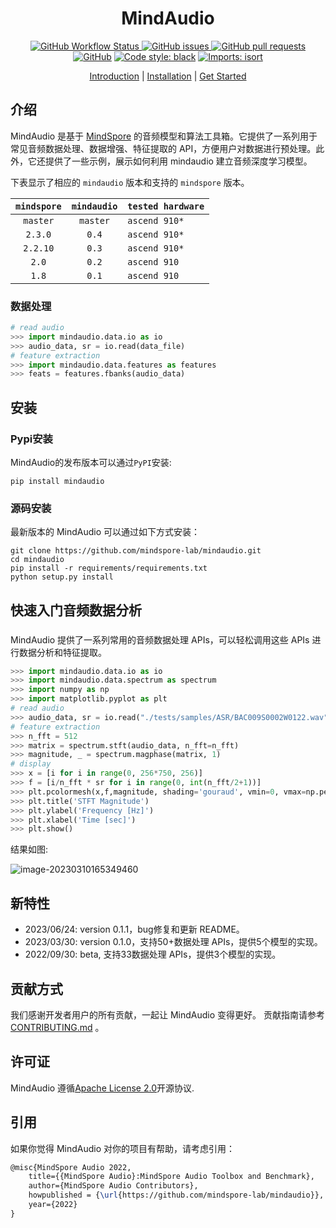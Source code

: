 <div align="center">


# MindAudio

[![GitHub Workflow Status](https://img.shields.io/github/actions/workflow/status/mindspore-lab/mindaudio/ut_test.yaml)
![GitHub issues](https://img.shields.io/github/issues/mindspore-lab/mindaudio)
![GitHub pull requests](https://img.shields.io/github/issues-pr/mindspore-lab/mindaudio)
![GitHub](https://img.shields.io/github/license/mindspore-lab/mindaudio)](<img alt="GitHub" src="https://img.shields.io/github/license/mindspore-lab/mindaudio">)
[![Code style: black](https://img.shields.io/badge/code%20style-black-000000.svg)](https://github.com/psf/black)
[![Imports: isort](https://img.shields.io/badge/%20imports-isort-%231674b1?style=flat&labelColor=ef8336)](https://pycqa.github.io/isort/)

[Introduction](#introduction) |
[Installation](#installation) |
[Get Started](#get-started)

</div>

## 介绍
MindAudio 是基于 [MindSpore](https://www.mindspore.cn/) 的音频模型和算法工具箱。它提供了一系列用于常见音频数据处理、数据增强、特征提取的 API，方便用户对数据进行预处理。此外，它还提供了一些示例，展示如何利用 mindaudio 建立音频深度学习模型。

下表显示了相应的 `mindaudio` 版本和支持的 `mindspore` 版本。

| `mindspore` | `mindaudio` | `tested hardware`|
| :--:| :--:| :-- |
| `master`  | `master`| `ascend 910*`| 
| `2.3.0`   | `0.4`  |  `ascend 910*`|
| `2.2.10`  | `0.3` |  `ascend 910*`|
| `2.0`     | `0.2` | `ascend 910`|
| `1.8`     | `0.1`  |`ascend 910`|

### 数据处理


```python
# read audio
>>> import mindaudio.data.io as io
>>> audio_data, sr = io.read(data_file)
# feature extraction
>>> import mindaudio.data.features as features
>>> feats = features.fbanks(audio_data)
```

## 安装

### Pypi安装

MindAudio的发布版本可以通过`PyPI`安装:

```shell
pip install mindaudio
```

### 源码安装
最新版本的 MindAudio 可以通过如下方式安装：

```shell
git clone https://github.com/mindspore-lab/mindaudio.git
cd mindaudio
pip install -r requirements/requirements.txt
python setup.py install
```

## 快速入门音频数据分析

###

MindAudio 提供了一系列常用的音频数据处理 APIs，可以轻松调用这些 APIs 进行数据分析和特征提取。

```python
>>> import mindaudio.data.io as io
>>> import mindaudio.data.spectrum as spectrum
>>> import numpy as np
>>> import matplotlib.pyplot as plt
# read audio
>>> audio_data, sr = io.read("./tests/samples/ASR/BAC009S0002W0122.wav")
# feature extraction
>>> n_fft = 512
>>> matrix = spectrum.stft(audio_data, n_fft=n_fft)
>>> magnitude, _ = spectrum.magphase(matrix, 1)
# display
>>> x = [i for i in range(0, 256*750, 256)]
>>> f = [i/n_fft * sr for i in range(0, int(n_fft/2+1))]
>>> plt.pcolormesh(x,f,magnitude, shading='gouraud', vmin=0, vmax=np.percentile(magnitude, 98))
>>> plt.title('STFT Magnitude')
>>> plt.ylabel('Frequency [Hz]')
>>> plt.xlabel('Time [sec]')
>>> plt.show()
```

结果如图:

![image-20230310165349460](https://raw.githubusercontent.com/mindspore-lab/mindaudio/main/tests/result/stft_magnitude.png)

## 新特性
- 2023/06/24: version 0.1.1，bug修复和更新 README。
- 2023/03/30: version 0.1.0，支持50+数据处理 APIs，提供5个模型的实现。
- 2022/09/30: beta, 支持33数据处理 APIs，提供3个模型的实现。

## 贡献方式
我们感谢开发者用户的所有贡献，一起让 MindAudio 变得更好。
贡献指南请参考[CONTRIBUTING.md](CONTRIBUTING.md) 。

## 许可证

MindAudio 遵循[Apache License 2.0](LICENSE)开源协议.

## 引用

如果你觉得 MindAudio 对你的项目有帮助，请考虑引用：

```latex
@misc{MindSpore Audio 2022,
    title={{MindSpore Audio}:MindSpore Audio Toolbox and Benchmark},
    author={MindSpore Audio Contributors},
    howpublished = {\url{https://github.com/mindspore-lab/mindaudio}},
    year={2022}
}
```
